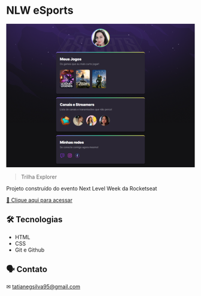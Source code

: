 # NLW eSports

![preview](./preview.github.png)

> Trilha Explorer

Projeto construído do evento Next Level Week da Rocketseat

[🔗 Clique aqui para acessar](https://tatigsilva.github.io/NLW/)
## 🛠 Tecnologias

- HTML
- CSS 
- Git e Github

## 🗣 Contato 

 ✉ tatianegsilva95@gmail.com

